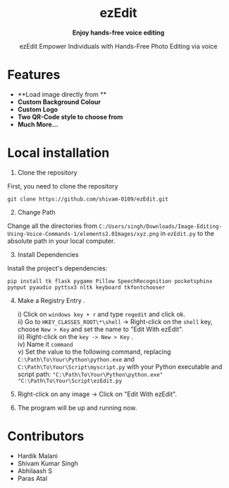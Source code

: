 <div align="center">
  <h1>ezEdit</h1>
  <p>
    <strong>Enjoy hands-free voice editing</strong>
  </p>

ezEdit Empower Individuals with Hands-Free Photo Editing via voice
</div>


# Features

- **Load image directly from **
- **Custom Background Colour**
- **Custom Logo**
- **Two QR-Code style to choose from**
- **Much More...**


# Local installation

1. Clone the repository

First, you need to clone the repository

```
git clone https://github.com/shivam-0109/ezEdit.git
```

2. Change Path

Change all the directories from ```C:/Users/singh/Downloads/Image-Editing-Using-Voice-Commands-1/elements2.0Images/xyz.png``` in  `ezEdit.py` to the absolute path in your local computer.


3. Install Dependencies

Install the project's dependencies:

```
pip install tk flask pygame Pillow SpeechRecognition pocketsphinx pynput pyaudio pyttsx3 nltk keyboard tkfontchooser
```

4. Make a Registry Entry .

    i)  Click on `windows key + r` and type `regedit` and click ok.  
  ii) Go to `HKEY_CLASSES_ROOT\*\shell` -> Right-click on the `shell` key, choose `New > Key` and set the name to "Edit With ezEdit".  
  iii) Right-click on the `key -> New > Key` .  
  iv)  Name it `command`   
  v) Set the value to the following command, replacing ```C:\Path\To\Your\Python\python.exe``` and ```C:\Path\To\Your\Script\myscript.py``` with your Python executable and script path:
  ```"C:\Path\To\Your\Python\python.exe" "C:\Path\To\Your\Script\ezEdit.py```

5) Right-click on any image -> Click on "Edit With ezEdit".
   
7) The program will be up and running now.

# Contributors

* Hardik Malani
* Shivam Kumar Singh
* Abhilaash S
* Paras Atal

